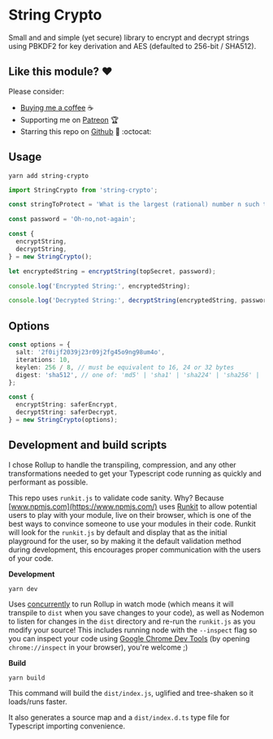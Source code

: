 # String Crypto

Small and and simple (yet secure) library to encrypt and decrypt strings using PBKDF2 for key derivation and AES (defaulted to 256-bit / SHA512).

## Like this module? :heart:

Please consider:

- [Buying me a coffee](https://www.buymeacoffee.com/jeanlescure) :coffee:
- Supporting me on [Patreon](https://www.patreon.com/jeanlescure) :trophy:
- Starring this repo on [Github](https://github.com/jeanlescure/string-crypto) :star2: :octocat:

## Usage

```
yarn add string-crypto
```

```ts
import StringCrypto from 'string-crypto';

const stringToProtect = 'What is the largest (rational) number n such that there are positive integers p, q, r such that 1 - 1/p - 1/q - 1/r = 1/n?';

const password = 'Oh-no,not-again';

const {
  encryptString,
  decryptString,
} = new StringCrypto();

let encryptedString = encryptString(topSecret, password);

console.log('Encrypted String:', encryptedString);

console.log('Decrypted String:', decryptString(encryptedString, password));
```

## Options

```ts
const options = {
  salt: '2f0ijf2039j23r09j2fg45o9ng98um4o',
  iterations: 10,
  keylen: 256 / 8, // must be equivalent to 16, 24 or 32 bytes
  digest: 'sha512', // one of: 'md5' | 'sha1' | 'sha224' | 'sha256' | 'sha384' | 'sha512' | 'rmd160' | 'ripemd160'
};

const {
  encryptString: saferEncrypt,
  decryptString: saferDecrypt,
} = new StringCrypto(options);
```

## Development and build scripts

I chose Rollup to handle the transpiling, compression, and any other transformations needed to get
your Typescript code running as quickly and performant as possible.

This repo uses `runkit.js` to validate code sanity. Why? Because [www.npmjs.com](https://www.npmjs.com/)
uses [Runkit](https://runkit.com/home) to allow potential users to play with your module, live on
their browser, which is one of the best ways to convince someone to use your modules in their code.
Runkit will look for the `runkit.js` by default and display that as the initial playground for the
user, so by making it the default validation method during development, this encourages proper
communication with the users of your code.

**Development**

```
yarn dev
```

Uses [concurrently]() to run Rollup in watch mode (which means it will transpile to `dist` when you
save changes to your code), as well as Nodemon to listen for changes in the `dist` directory and
re-run the `runkit.js` as you modify your source! This includes running node with the `--inspect`
flag so you can inspect your code using [Google Chrome Dev Tools](https://nodejs.org/en/docs/guides/debugging-getting-started/)
(by opening `chrome://inspect` in your browser), you're welcome ;)

**Build**

```
yarn build
```

This command will build the `dist/index.js`, uglified and tree-shaken so it loads/runs faster.

It also generates a source map and a `dist/index.d.ts` type file for Typescript importing convenience.
